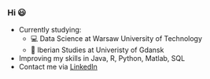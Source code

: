 ### Hi 😃

* Currently studying: 
	* 💻 Data Science at Warsaw University of Technology
	* :speech_balloon: Iberian Studies at Univeristy of Gdansk
* Improving my skills in Java, R, Python, Matlab, SQL
* Contact me via [LinkedIn](https://www.linkedin.com/in/maciej-chylak/) 

